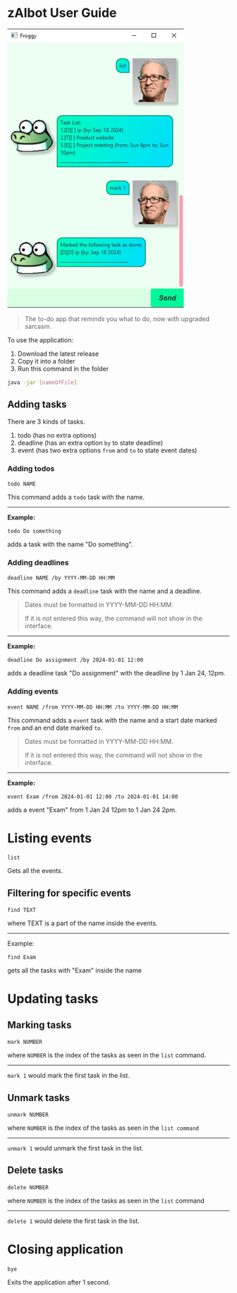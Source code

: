# zAIbot User Guide

![](Ui.png)

> The to-do app that reminds you what to do,
now with upgraded sarcasm.

To use the application:
1. Download the latest release
2. Copy it into a folder
3. Run this command in the folder
```bash
java -jar [nameOfFile]
```
## Adding tasks

There are 3 kinds of tasks.
1. todo (has no extra options)
2. deadline (has an extra option `by` to state deadline)
3. event (has two extra options `from` and `to` to state event dates)

### Adding todos

```
todo NAME
```

This command adds a `todo` task with the name.

---
**Example:**
```
todo Do something
```
adds a task with the name "Do something".

### Adding deadlines

```
deadline NAME /by YYYY-MM-DD HH:MM
```

This command adds a `deadline` task with the name and
a deadline.

> Dates must be formatted in YYYY-MM-DD HH:MM.
>
> If it is not entered this way, the command will not show in the interface.

---
**Example:**
```
deadline Do assignment /by 2024-01-01 12:00
```
adds a deadline task "Do assignment" with the deadline
by 1 Jan 24, 12pm.

### Adding events

```
event NAME /from YYYY-MM-DD HH:MM /to YYYY-MM-DD HH:MM
```

This command adds a `event` task with the name and
a start date marked `from` and an end date marked `to`.

> Dates must be formatted in YYYY-MM-DD HH:MM.
>
> If it is not entered this way, the command will not show in the interface.

---
**Example:**
```
event Exam /from 2024-01-01 12:00 /to 2024-01-01 14:00
```
adds a event "Exam" from 1 Jan 24 12pm to 1 Jan 24 2pm.

# Listing events

```
list
```

Gets all the events.

## Filtering for specific events

```angular2html
find TEXT
```

where TEXT is a part of the name inside the events.

---
Example:

```angular2html
find Exam
```

gets all the tasks with "Exam" inside the name

# Updating tasks

## Marking tasks

```
mark NUMBER
```
where `NUMBER` is the index of the tasks as seen
in the `list` command.

---

```mark 1```
would mark the first task in the list.

## Unmark tasks

```
unmark NUMBER
```
where `NUMBER` is the index of the tasks as seen
in the `list command`

---

```unmark 1```
would unmark the first task in the list.

## Delete tasks

```
delete NUMBER
```
where `NUMBER` is the index of the tasks as seen
in the `list` command

---

```delete 1```
would delete the first task in the list.

# Closing application

```angular2html
bye
```

Exits the application after 1 second.